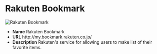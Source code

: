 # Rakuten Bookmark

![Rakuten Bookmark](https://media.antoniotajuelo.com/rakuten/service/logo/rakuten-ichiba.png)
* **Name** Rakuten Bookmark
* **URL** http://my.bookmark.rakuten.co.jp/
* **Description** Rakuten's service for allowing users to make list of their favorite items.
